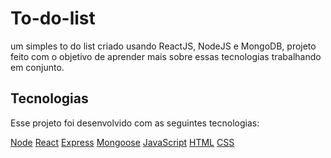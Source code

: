 # To-do-list
um simples to do list criado usando ReactJS, NodeJS e MongoDB, projeto feito com o objetivo de aprender mais sobre essas tecnologias trabalhando em conjunto.

## Tecnologias
Esse projeto foi desenvolvido com as seguintes tecnologias:

[Node](https://nodejs.org/en/)
[React](https://reactjs.org/)
[Express](https://expressjs.com/)
[Mongoose](https://mongoosejs.com/)
[JavaScript](https://www.javascript.com/)
[HTML](https://www.w3schools.com/html/)
[CSS](https://www.w3schools.com/css/)

